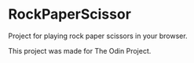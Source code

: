 # RockPaperScissor

Project for playing rock paper scissors in your browser. 

This project was made for The Odin Project.

